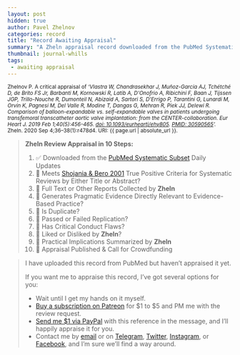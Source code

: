 ```yaml
---
layout: post
hidden: true
author: Pavel Zhelnov
categories: record
title: "Record Awaiting Appraisal"
summary: "A Zheln appraisal record downloaded from the PubMed Systematic Subset daily updates."
thumbnail: journal-whills
tags:
 - awaiting appraisal
---
```


<small id="citation">Zhelnov P. A critical appraisal of _‘Vlastra W, Chandrasekhar J, Muñoz-Garcia AJ, Tchétché D, de Brito FS Jr, Barbanti M, Kornowski R, Latib A, D'Onofrio A, Ribichini F, Baan J, Tijssen JGP, Trillo-Nouche R, Dumonteil N, Abizaid A, Sartori S, D'Errigo P, Tarantini G, Lunardi M, Orvin K, Pagnesi M, Del Valle R, Modine T, Dangas G, Mehran R, Piek JJ, Delewi R. Comparison of balloon-expandable vs. self-expandable valves in patients undergoing transfemoral transcatheter aortic valve implantation: from the CENTER-collaboration. Eur Heart J. 2019 Feb 1;40(5):456-465. [doi: 10.1093/eurheartj/ehy805](https://doi.org/10.1093/eurheartj/ehy805). [PMID: 30590565](https://pubmed.gov/30590565)’._ Zheln. 2020 Sep 4;36–38(1):r478d4. URI: {{ page.url | absolute_url }}.</small>

> **Zheln Review Appraisal in 10 Steps:**
>
> 1. ✅ Downloaded from the [PubMed Systematic Subset](https://github.com/p1m-ortho/qs-global-ortho-search-queries/blob/global-sr-query/README.md) Daily Updates
> 2. 🔄 Meets [Shojania & Bero 2001](https://www.researchgate.net/publication/11820967_Taking_Advantage_of_the_Explosion_of_Systematic_Reviews_An_Efficient_MEDLINE_Search_Strategy) True Positive Criteria for Systematic Reviews by Either Title or Abstract?
> 3. 🔄 Full Text or Other Reports Collected by **Zheln**
> 4. 🔄 Generates Pragmatic Evidence Directly Relevant to Evidence-Based Practice?
> 5. 🔄 Is Duplicate?
> 6. 🔄 Passed or Failed Replication?
> 7. 🔄 Has Critical Conduct Flaws?
> 8. 🔄 Liked or Disliked by **Zheln**?
> 9. 🔄 Practical Implications Summarized by **Zheln**
> 10. 🔄 Appraisal Published & Call for Crowdfunding

> I have uploaded this record from PubMed but haven’t appraised it yet.
>
> If you want me to appraise this record, I’ve got several options for you:
> * Wait until I get my hands on it myself.
> * [Buy a subscription on Patreon](https://patreon.com/zheln) for $1 to $5 and PM me with the review request.
> * [Send me $1 via PayPal](https://paypal.me/pjelnov) with this reference in the message, and I’ll happily appraise it for you.
> * Contact me by [email](mailto:pavel@zheln.com) or on [Telegram](https://t.me/drzhelnov), [Twitter](https://twitter.com/drzhelnov), [Instagram](https://instagram.com/igzheln), or [Facebook](https://facebook.com/drzhelnov), and I’m sure we’ll find a way around.
